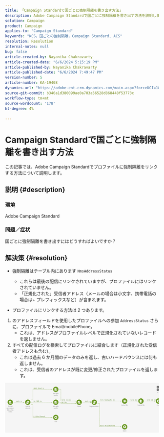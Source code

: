 ```yaml
---
title: 「Campaign Standardで国ごとに強制隔離を書き出す方法」
description: Adobe Campaign Standardで国ごとに強制隔離を書き出す方法を説明します。
solution: Campaign
product: Campaign
applies-to: "Campaign Standard"
keywords: "KCS，国ごとの強制隔離，Campaign Standard, ACS"
resolution: Resolution
internal-notes: null
bug: false
article-created-by: Nayanika Chakravarty
article-created-date: "6/6/2024 5:15:19 PM"
article-published-by: Nayanika Chakravarty
article-published-date: "6/6/2024 7:49:47 PM"
version-number: 5
article-number: KA-19408
dynamics-url: "https://adobe-ent.crm.dynamics.com/main.aspx?forceUCI=1&pagetype=entityrecord&etn=knowledgearticle&id=2da70359-2824-ef11-840a-00224809adb3"
source-git-commit: b346a1d380099ae0a703a56528d868448f53773c
workflow-type: tm+mt
source-wordcount: '178'
ht-degree: 4%

---
```


# Campaign Standardで国ごとに強制隔離を書き出す方法


この記事では、Adobe Campaign Standardでプロファイルに強制隔離をリンクする方法について説明します。

## 説明 {#description}


### <b>環境</b>

Adobe Campaign Standard

### <b>問題／症状</b>

国ごとに強制隔離を書き出すにはどうすればよいですか？


## 解決策 {#resolution}


- 強制隔離はテーブル内にあります ``NmsAddressStatus``
   - これらは最後の配信にリンクされていますが、プロファイルにはリンクされていません。
   - 「正規化された」受信者アドレス（メールの場合は小文字、携帯電話の場合は+ プレフィックスなど）が含まれます。


- プロファイルにリンクする方法は 2 つあります。


1. のアドレスフィールドを使用したプロファイルへの参加 ``AddressStatus`` さらに、プロファイルで Email/mobilePhone。
   - これは、アドレスがプロファイルレベルで正規化されていないレコードを返しません。
2. すべての配信ログを検索してプロファイルに結合します（正規化された受信者アドレスも含む）。
   - これは過去 6 か月間のデータのみを返し、古いハードバウンスには何も返しません。
   - これは、受信者のアドレスが既に変更/修正されたプロファイルを返します。


![](assets/9aa27d94-2bce-ec11-a7b5-0022480a8e40.png)

